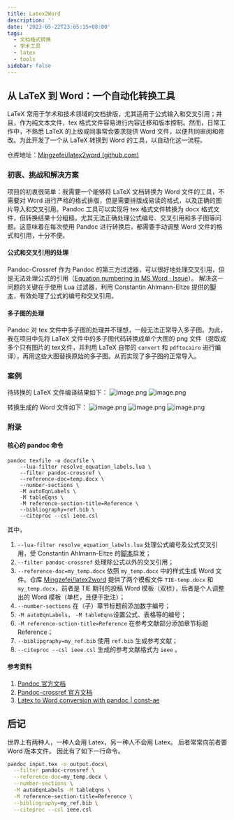 ```yaml
---
title: Latex2Word
description: ''
date: '2023-05-22T23:05:15+08:00'
tags:
  - 文档格式转换
  - 学术工具
  - latex
  - tools
sidebar: false
---
```


## 从 LaTeX 到 Word：一个自动化转换工具

LaTeX 常用于学术和技术领域的文档排版，尤其适用于公式输入和交叉引用；并且，作为纯文本文件，tex 格式文件容易进行内容迁移和版本控制。然而，日常工作中，不熟悉 LaTeX 的上级或同事常会要求提供 Word 文件，以便共同审阅和修改。为此开发了一个从 LaTeX 转换到 Word 的工具，以自动化这一流程。

仓库地址：[Mingzefei/latex2word (github.com)](https://github.com/Mingzefei/latex2word)

### 初衷、挑战和解决方案

项目的初衷很简单：我需要一个能够将 LaTeX 文档转换为 Word 文件的工具，不需要对 Word 进行严格的格式排版，但是需要排版成易读的格式，以及正确的图片导入和交叉引用。Pandoc 工具可以实现将 tex 格式文件转换为 docx 格式文件，但转换结果十分粗糙，尤其无法正确处理公式编号、交叉引用和多子图等问题。这意味着在每次使用 Pandoc  进行转换后，都需要手动调整 Word 文件的格式和引用，十分不便。

#### 公式和交叉引用的处理

Pandoc-Crossref 作为 Pandoc 的第三方过滤器，可以很好地处理交叉引用，但是无法处理公式的引用（[Equation numbering in MS Word · Issue](https://github.com/lierdakil/pandoc-crossref/issues/221)）。
解决这一问题的关键在于使用 Lua 过滤器，利用 Constantin Ahlmann-Eltze 提供的[脚本](https://gist.githubusercontent.com/const-ae/752ad85c43d92b72865453ea3a77e2dd/raw/28c1815979e5d03cd9ab3638f9befd354797a72b/resolve_equation_labels.lua)，有效处理了公式的编号和交叉引用。

#### 多子图的处理

Pandoc 对 tex 文件中多子图的处理并不理想，一般无法正常导入多子图。为此，我在项目中先将 LaTeX 文件中的多子图代码转换成单个大图的 png 文件（提取成多个只有图片的 tex文件，并利用 LaTeX 自带的 `convert` 和 `pdftocairo` 进行编译），再用这些大图替换原始的多子图。从而实现了多子图的正常导入。

### 案例
待转换的 LaTeX 文件编译结果如下：
![image.png](https://cdn.jsdelivr.net/gh/Mingzefei/myimage@main/img20240921232609.png)
![image.png](https://cdn.jsdelivr.net/gh/Mingzefei/myimage@main/img20240921232625.png)

转换生成的 Word 文件如下：
![image.png](https://cdn.jsdelivr.net/gh/Mingzefei/myimage@main/img20240921232932.png)
![image.png](https://cdn.jsdelivr.net/gh/Mingzefei/myimage@main/img20240921233103.png)
![image.png](https://cdn.jsdelivr.net/gh/Mingzefei/myimage@main/img20240921233132.png)


### 附录

#### 核心的 pandoc 命令

```shell
pandoc texfile -o docxfile \
    --lua-filter resolve_equation_labels.lua \
    --filter pandoc-crossref \
    --reference-doc=temp.docx \
    --number-sections \
    -M autoEqnLabels \
    -M tableEqns \
    -M reference-section-title=Reference \
    --bibliography=ref.bib \
    --citeproc --csl ieee.csl
```
其中，
1. `--lua-filter resolve_equation_labels.lua` 处理公式编号及公式交叉引用，受 Constantin Ahlmann-Eltze 的[脚本](https://gist.githubusercontent.com/const-ae/752ad85c43d92b72865453ea3a77e2dd/raw/28c1815979e5d03cd9ab3638f9befd354797a72b/resolve_equation_labels.lua)启发；
2. `--filter pandoc-crossref` 处理除公式以外的交叉引用；
3. `--reference-doc=my_temp.docx` 依照 `my_temp.docx` 中的样式生成 Word 文件。仓库 [Mingzefei/latex2word](https://github.com/Mingzefei/latex2word) 提供了两个模板文件 `TIE-temp.docx` 和 `my_temp.docx`，前者是 TIE 期刊的投稿 Word 模板（双栏），后者是个人调整出的 Word 模板（单栏，且便于批注）；
4. `--number-sections` 在（子）章节标题前添加数字编号；
5. `-M autoEqnLabels`， `-M tableEqns`设置公式、表格等的编号；
6. `-M reference-sction-title=Reference` 在参考文献部分添加章节标题 Reference；
7. `--biblipgraphy=my_ref.bib` 使用 `ref.bib` 生成参考文献；
8. `--citeproc --csl ieee.csl` 生成的参考文献格式为 `ieee` 。
#### 参考资料
1. [Pandoc 官方文档](https://github.com/jgm/pandoc/blob/main/INSTALL.md)
2. [Pandoc-crossref 官方文档](https://github.com/lierdakil/pandoc-crossref)
3. [Latex to Word conversion with pandoc | const-ae](https://const-ae.name/post/2024-08-02-latex-to-word-conversion-with-pandoc/)

## 后记

世界上有两种人，一种人会用 Latex，另一种人不会用 Latex。 后者常常向前者要 Word 版本文件。 因此有了如下一行命令。

```bash
pandoc input.tex -o output.docx\
  --filter pandoc-crossref \
  --reference-doc=my_temp.docx \
  --number-sections \
  -M autoEqnLabels -M tableEqns \
  -M reference-section-title=Reference \
  --bibliography=my_ref.bib \
  --citeproc --csl ieee.csl
```